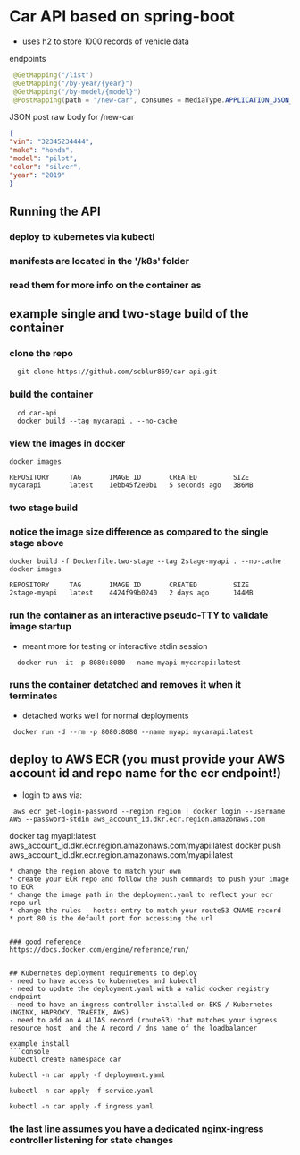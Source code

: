 # Car API based on spring-boot
  * uses h2 to store 1000 records of vehicle data

endpoints

```java
 @GetMapping("/list")
 @GetMapping("/by-year/{year}")
 @GetMapping("/by-model/{model}")
 @PostMapping(path = "/new-car", consumes = MediaType.APPLICATION_JSON_VALUE, produces = "application/json")
```
JSON post raw body for /new-car
 ```json
{
"vin": "32345234444",
"make": "honda",
"model": "pilot",
"color": "silver",
"year": "2019"
}
 ```
## Running the API
 ### deploy to kubernetes via kubectl
 ### manifests are located in the '/k8s' folder
 ### read them for more info on the container as

## example single and two-stage build of the container
### clone the repo
```console
  git clone https://github.com/scblur869/car-api.git
```
### build the container
```console
  cd car-api
  docker build --tag mycarapi . --no-cache
```
### view the images in docker
```console
docker images

REPOSITORY     TAG       IMAGE ID       CREATED         SIZE
mycarapi       latest    1ebb45f2e0b1   5 seconds ago   386MB

```

### two stage build
### notice the image size difference as compared to the single stage above
```console
docker build -f Dockerfile.two-stage --tag 2stage-myapi . --no-cache
docker images

REPOSITORY     TAG       IMAGE ID       CREATED         SIZE
2stage-myapi   latest    4424f99b0240   2 days ago      144MB

```

### run the container as an interactive pseudo-TTY to validate image startup
- meant more for testing or interactive stdin session
```console
  docker run -it -p 8080:8080 --name myapi mycarapi:latest
```
### runs the container detatched and removes it when it terminates
- detached works well for normal deployments
```console
 docker run -d --rm -p 8080:8080 --name myapi mycarapi:latest
```

## deploy to AWS ECR (you must provide your AWS account id and repo name for the ecr endpoint!)
 * login to aws via:
 ```console
  aws ecr get-login-password --region region | docker login --username AWS --password-stdin aws_account_id.dkr.ecr.region.amazonaws.com
```

  docker tag myapi:latest aws_account_id.dkr.ecr.region.amazonaws.com/myapi:latest
  docker push aws_account_id.dkr.ecr.region.amazonaws.com/myapi:latest

 ```
 * change the region above to match your own
 * create your ECR repo and follow the push commands to push your image to ECR
 * change the image path in the deployment.yaml to reflect your ecr repo url
 * change the rules - hosts: entry to match your route53 CNAME record
 * port 80 is the default port for accessing the url


### good reference
https://docs.docker.com/engine/reference/run/


## Kubernetes deployment requirements to deploy
- need to have access to kubernetes and kubectl
- need to update the deployment.yaml with a valid docker registry endpoint
- need to have an ingress controller installed on EKS / Kubernetes (NGINX, HAPROXY, TRAEFIK, AWS)
- need to add an A ALIAS record (route53) that matches your ingress resource host  and the A record / dns name of the loadbalancer

 example install
 ```console
 kubectl create namespace car
 ```
 ```console
 kubectl -n car apply -f deployment.yaml
 ```
 ```console
 kubectl -n car apply -f service.yaml
 ```
 ```console
 kubectl -n car apply -f ingress.yaml
 ```
### the last line assumes you have a dedicated nginx-ingress controller listening for state changes
